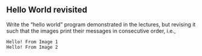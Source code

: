 ## Hello World revisited

Write the “hello world” program demonstrated in the lectures, but
revising it such that the images print their messages in consecutive
order, i.e.,
```
Hello! From Image 1
Hello! From Image 2
```
